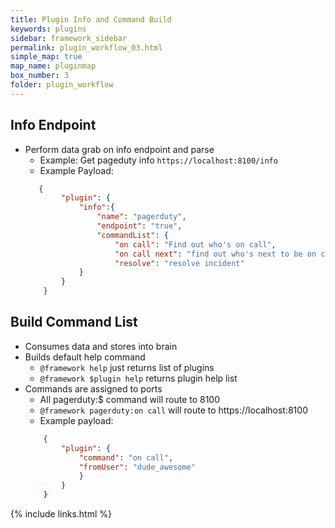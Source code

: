 ```yaml
---
title: Plugin Info and Command Build
keywords: plugins
sidebar: framework_sidebar
permalink: plugin_workflow_03.html
simple_map: true
map_name: pluginmap
box_number: 3
folder: plugin_workflow
---
```


## Info Endpoint
* Perform data grab on info endpoint and parse
    * Example: Get pageduty info `https://localhost:8100/info`
    * Example Payload:
    ```json
       {
            "plugin": {
                "info":{
                    "name": "pagerduty",
                    "endpoint": "true",
                    "commandList": {
                        "on call": "Find out who's on call",
                        "on call next": "find out who's next to be on call",
                        "resolve": "resolve incident"
                }
            }
        }
    ```

## Build Command List

* Consumes data and stores into brain
* Builds default help command
    * `@framework help` just returns list of plugins
    * `@framework $plugin help` returns plugin help list
* Commands are assigned to ports
    * All pagerduty:$ command will route to 8100
    * `@framework pagerduty:on call` will route to https://localhost:8100
    * Example payload:
    ```json
        {
            "plugin": {
                "command": "on call",
                "fromUser": "dude_awesome"
                }
            }
        }
    ```


{% include links.html %}

